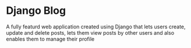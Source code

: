 # Django Blog

A fully featurd web application created using Django that lets users create, update and delete posts, lets them view posts by other users and also enables them to manage their profile
